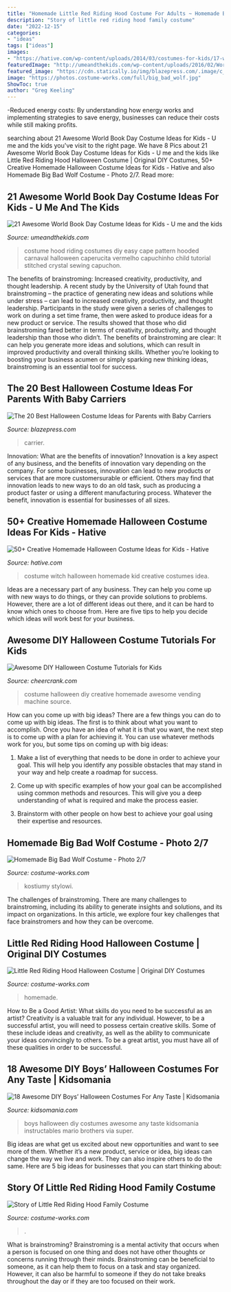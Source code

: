 ```yaml
---
title: "Homemade Little Red Riding Hood Costume For Adults ~ Homemade Big Bad Wolf Costume"
description: "Story of little red riding hood family costume"
date: "2022-12-15"
categories:
- "ideas"
tags: ["ideas"]
images:
- "https://hative.com/wp-content/uploads/2014/03/costumes-for-kids/17-witch-kid-costume-idea.jpg"
featuredImage: "http://umeandthekids.com/wp-content/uploads/2016/02/World-Book-Day-Costume-Ideas-for-Kids-Little-Red-Riding-Hood.jpg"
featured_image: "https://cdn.statically.io/img/blazepress.com/.image/c_fit,h_600,w_600/MTUwOTI4Mzg3MzA4MDA1MTky/baby-carrier-halloween-costume-ideas-5.jpg?quality=100&amp;f=auto"
image: "https://photos.costume-works.com/full/big_bad_wolf.jpg"
ShowToc: true
author: "Greg Keeling"
---
```



-Reduced energy costs: By understanding how energy works and implementing strategies to save energy, businesses can reduce their costs while still making profits.

	

		
searching about 21 Awesome World Book Day Costume Ideas for Kids - U me and the kids you've visit to the right page. We have 8 Pics about 21 Awesome World Book Day Costume Ideas for Kids - U me and the kids like Little Red Riding Hood Halloween Costume | Original DIY Costumes, 50+ Creative Homemade Halloween Costume Ideas for Kids - Hative and also Homemade Big Bad Wolf Costume - Photo 2/7. Read more:
		
    
## 21 Awesome World Book Day Costume Ideas For Kids - U Me And The Kids

<img loading=lazy src="http://umeandthekids.com/wp-content/uploads/2016/02/World-Book-Day-Costume-Ideas-for-Kids-Little-Red-Riding-Hood.jpg" onerror="this.onerror=null;this.src='https://tse2.mm.bing.net/th?id=OIP.J-3GnlEr3Zk2wD7CHBuWdgHaLG&amp;pid=15.1';" alt="21 Awesome World Book Day Costume Ideas for Kids - U me and the kids">

_Source: umeandthekids.com_

>costume hood riding costumes diy easy cape pattern hooded carnaval halloween caperucita vermelho capuchinho child tutorial stitched crystal sewing capuchon. 

	

The benefits of brainstroming: Increased creativity, productivity, and thought leadership.
A recent study by the University of Utah found that brainstroming – the practice of generating new ideas and solutions while under stress – can lead to increased creativity, productivity, and thought leadership. Participants in the study were given a series of challenges to work on during a set time frame, then were asked to produce ideas for a new product or service. The results showed that those who did brainstroming fared better in terms of creativity, productivity, and thought leadership than those who didn’t.
The benefits of brainstroming are clear: It can help you generate more ideas and solutions, which can result in improved productivity and overall thinking skills. Whether you’re looking to boosting your business acumen or simply sparking new thinking ideas, brainstroming is an essential tool for success.

    
## The 20 Best Halloween Costume Ideas For Parents With Baby Carriers

<img loading=lazy src="https://cdn.statically.io/img/blazepress.com/.image/c_fit,h_600,w_600/MTUwOTI4Mzg3MzA4MDA1MTky/baby-carrier-halloween-costume-ideas-5.jpg?quality=100&amp;f=auto" onerror="this.onerror=null;this.src='https://tse3.mm.bing.net/th?id=OIP.0uRJhDroolDT-b12qZEBqQHaHa&amp;pid=15.1';" alt="The 20 Best Halloween Costume Ideas for Parents with Baby Carriers">

_Source: blazepress.com_

>carrier. 

	

Innovation: What are the benefits of innovation?
Innovation is a key aspect of any business, and the benefits of innovation vary depending on the company. For some businesses, innovation can lead to new products or services that are more customersurable or efficient. Others may find that innovation leads to new ways to do an old task, such as producing a product faster or using a different manufacturing process. Whatever the benefit, innovation is essential for businesses of all sizes.

    
## 50+ Creative Homemade Halloween Costume Ideas For Kids - Hative

<img loading=lazy src="https://hative.com/wp-content/uploads/2014/03/costumes-for-kids/17-witch-kid-costume-idea.jpg" onerror="this.onerror=null;this.src='https://tse3.mm.bing.net/th?id=OIP.yXlWKxDPCjtEfoJUtG1s9gHaM_&amp;pid=15.1';" alt="50+ Creative Homemade Halloween Costume Ideas for Kids - Hative">

_Source: hative.com_

>costume witch halloween homemade kid creative costumes idea. 

	

Ideas are a necessary part of any business. They can help you come up with new ways to do things, or they can provide solutions to problems. However, there are a lot of different ideas out there, and it can be hard to know which ones to choose from. Here are five tips to help you decide which ideas will work best for your business.

    
## Awesome DIY Halloween Costume Tutorials For Kids

<img loading=lazy src="http://www.cheercrank.com/wp-content/uploads/2016/11/30-creative-homemade-halloween-costume.jpg" onerror="this.onerror=null;this.src='https://tse2.mm.bing.net/th?id=OIP.SNt_olyvneHsC_LAch1v8wHaLJ&amp;pid=15.1';" alt="Awesome DIY Halloween Costume Tutorials for Kids">

_Source: cheercrank.com_

>costume halloween diy creative homemade awesome vending machine source. 

	

How can you come up with big ideas?
There are a few things you can do to come up with big ideas. The first is to think about what you want to accomplish. Once you have an idea of what it is that you want, the next step is to come up with a plan for achieving it. You can use whatever methods work for you, but some tips on coming up with big ideas:
1. Make a list of everything that needs to be done in order to achieve your goal. This will help you identify any possible obstacles that may stand in your way and help create a roadmap for success.

2. Come up with specific examples of how your goal can be accomplished using common methods and resources. This will give you a deep understanding of what is required and make the process easier.

3. Brainstorm with other people on how best to achieve your goal using their expertise and resources.

    
## Homemade Big Bad Wolf Costume - Photo 2/7

<img loading=lazy src="https://photos.costume-works.com/full/big_bad_wolf.jpg" onerror="this.onerror=null;this.src='https://tse4.mm.bing.net/th?id=OIP.SQDOojb7eEmtbiG4v1XasQHaO4&amp;pid=15.1';" alt="Homemade Big Bad Wolf Costume - Photo 2/7">

_Source: costume-works.com_

>kostiumy stylowi. 

	

The challenges of brainstroming.
There are many challenges to brainstroming, including its ability to generate insights and solutions, and its impact on organizations. In this article, we explore four key challenges that face brainstromers and how they can be overcome.

    
## Little Red Riding Hood Halloween Costume | Original DIY Costumes

<img loading=lazy src="https://photos.costume-works.com/full/little_red_riding_hood1.jpg" onerror="this.onerror=null;this.src='https://tse4.mm.bing.net/th?id=OIP.ujocY2SK3SSpu6HmNuhWFwHaK1&amp;pid=15.1';" alt="Little Red Riding Hood Halloween Costume | Original DIY Costumes">

_Source: costume-works.com_

>homemade. 

	

How to Be a Good Artist: What skills do you need to be successful as an artist?
Creativity is a valuable trait for any individual. However, to be a successful artist, you will need to possess certain creative skills. Some of these include ideas and creativity, as well as the ability to communicate your ideas convincingly to others. To be a great artist, you must have all of these qualities in order to be successful.

    
## 18 Awesome DIY Boys’ Halloween Costumes For Any Taste | Kidsomania

<img loading=lazy src="http://www.kidsomania.com/photos/awesome-diy-boys-halloween-costumes-for-any-taste7.jpg" onerror="this.onerror=null;this.src='https://tse4.mm.bing.net/th?id=OIP.m3ly_yCgamu3fXbERSZ18AHaE8&amp;pid=15.1';" alt="18 Awesome DIY Boys’ Halloween Costumes For Any Taste | Kidsomania">

_Source: kidsomania.com_

>boys halloween diy costumes awesome any taste kidsomania instructables mario brothers via super. 

	

Big ideas are what get us excited about new opportunities and want to see more of them. Whether it’s a new product, service or idea, big ideas can change the way we live and work. They can also inspire others to do the same. Here are 5 big ideas for businesses that you can start thinking about: 

    
## Story Of Little Red Riding Hood Family Costume

<img loading=lazy src="https://photos.costume-works.com/full/story_of_little_red_riding_hood1.jpg" onerror="this.onerror=null;this.src='https://tse3.mm.bing.net/th?id=OIP.6P3LkMZIy5PPxz9fEVymSQHaIy&amp;pid=15.1';" alt="Story of Little Red Riding Hood Family Costume">

_Source: costume-works.com_

>. 

	

What is brainstroming?
Brainstroming is a mental activity that occurs when a person is focused on one thing and does not have other thoughts or concerns running through their minds. Brainstroming can be beneficial to someone, as it can help them to focus on a task and stay organized. However, it can also be harmful to someone if they do not take breaks throughout the day or if they are too focused on their work.


